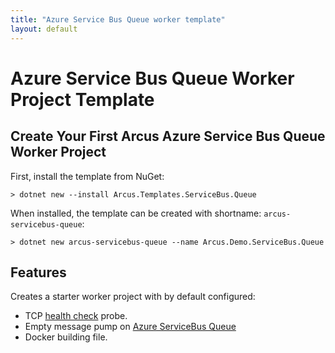 ```yaml
---
title: "Azure Service Bus Queue worker template"
layout: default
---
```


# Azure Service Bus Queue Worker Project Template

## Create Your First Arcus Azure Service Bus Queue Worker Project

First, install the template from NuGet:

```shell
> dotnet new --install Arcus.Templates.ServiceBus.Queue
```

When installed, the template can be created with shortname: `arcus-servicebus-queue`:

```shell
> dotnet new arcus-servicebus-queue --name Arcus.Demo.ServiceBus.Queue 
```


## Features

Creates a starter worker project with by default configured:
* TCP [health check](https://docs.microsoft.com/en-us/aspnet/core/host-and-deploy/health-checks?view=aspnetcore-2.2) probe.
* Empty message pump on [Azure ServiceBus Queue](https://docs.microsoft.com/en-us/azure/service-bus-messaging/service-bus-dotnet-get-started-with-queues)
* Docker building file.
